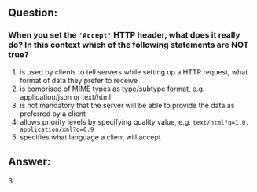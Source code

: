 ## Question:
### When you set the `'Accept'` HTTP header, what does it really do? In this context which of the following statements are NOT true?

1. is used by clients to tell servers while setting up a HTTP request, what format of data they prefer to receive
2. is comprised of MIME types as type/subtype format, e.g. application/json or text/html
3. is not mandatory that the server will be able to provide the data as preferred by a client
4. allows priority levels by specifying quality value, e.g. `text/html?q=1.0, application/xml?q=0.9`
5. specifies what language a client will accept

## Answer:
3